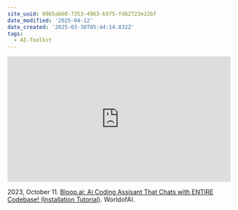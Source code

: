 ```yaml
---
site_uuid: 0065ab60-7353-4963-b5f5-fd62723e22bf
date_modified: '2025-04-12'
date_created: '2025-03-30T05:44:14.832Z'
tags:
  - AI-Toolkit
---
```
































<iframe 
  style="aspect-ratio:16/9;width:100%;height:auto" 
  src="https://www.youtube.com/embed/MgIiRyiCjD0?si=OVBbbAdR-KVQTUOT" 
  title="YouTube video player" 
  frameborder="0" 
  allow="accelerometer; autoplay; clipboard-write; encrypted-media; gyroscope; picture-in-picture; web-share" 
  referrerpolicy="strict-origin-when-cross-origin" 
  allowfullscreen
></iframe>

2023, October 11. [Bloop.ai: Ai Coding Assisant That Chats with ENTIRE Codebase! (Installation Tutorial)](https://youtu.be/MgIiRyiCjD0?si=OVBbbAdR-KVQTUOT). WorldofAI.